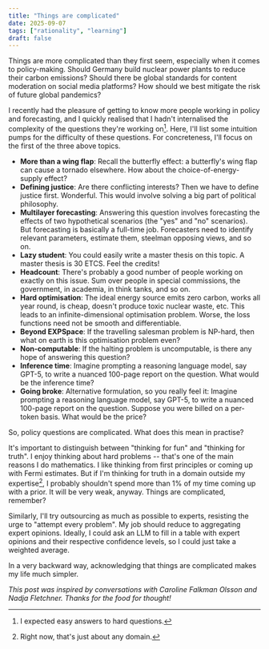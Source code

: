 ```yaml
---
title: "Things are complicated"
date: 2025-09-07
tags: ["rationality", "learning"]
draft: false
---
```


Things are more complicated than they first seem, especially when it comes to policy-making. Should Germany build nuclear power plants to reduce their carbon emissions? Should there be global standards for content moderation on social media platforms? How should we best mitigate the risk of future global pandemics?

I recently had the pleasure of getting to know more people working in policy and forecasting, and I quickly realised that I hadn't internalised the complexity of the questions they're working on[^bad]. Here, I'll list some intuition pumps for the difficulty of these questions. For concreteness, I'll focus on the first of the three above topics.

- **More than a wing flap**: Recall the butterfly effect: a butterfly's wing flap can cause a tornado elsewhere. How about the choice-of-energy-supply effect?
- **Defining justice**: Are there conflicting interests? Then we have to define justice first. Wonderful. This would involve solving a big part of political philosophy.
- **Multilayer forecasting**: Answering this question involves forecasting the effects of two hypothetical scenarios (the "yes" and "no" scenarios). But forecasting is basically a full-time job. Forecasters need to identify relevant parameters, estimate them, steelman opposing views, and so on.
- **Lazy student**: You could easily write a master thesis on this topic. A master thesis is 30 ETCS. Feel the credits!
- **Headcount**: There's probably a good number of people working on exactly on this issue. Sum over people in special commissions, the government, in academia, in think tanks, and so on.
- **Hard optimisation**: The ideal energy source emits zero carbon, works all year round, is cheap, doesn't produce toxic nuclear waste, etc. This leads to an infinite-dimensional optimisation problem. Worse, the loss functions need not be smooth and differentiable.
- **Beyond EXPSpace**: If the travelling salesman problem is NP-hard, then what on earth is this optimisation problem even?
- **Non-computable**: If the halting problem is uncomputable, is there any hope of answering this question? 
- **Inference time**: Imagine prompting a reasoning language model, say GPT-5, to write a nuanced 100-page report on the question. What would be the inference time?
- **Going broke**: Alternative formulation, so you really feel it: Imagine prompting a reasoning language model, say GPT-5, to write a nuanced 100-page report on the question. Suppose you were billed on a per-token basis. What would be the price?

So, policy questions are complicated. What does this mean in practise?

It's important to distinguish between "thinking for fun" and "thinking for truth". I enjoy thinking about hard problems -- that's one of the main reasons I do mathematics. I like thinking from first principles or coming up with Fermi estimates. But if I'm thinking for truth in a domain outside my expertise[^no], I probably shouldn't spend more than 1% of my time coming up with a prior. It will be very weak, anyway. Things are complicated, remember?

Similarly, I'll try outsourcing as much as possible to experts, resisting the urge to "attempt every problem". My job should reduce to aggregating expert opinions. Ideally, I could ask an LLM to fill in a table with expert opinions and their respective confidence levels, so I could just take a weighted average.

In a very backward way, acknowledging that things are complicated makes my life much simpler.

*This post was inspired by conversations with Caroline Falkman Olsson and Nadja Fletchner. Thanks for the food for thought!*

[^bad]: I expected easy answers to hard questions.
[^no]: Right now, that's just about any domain.
